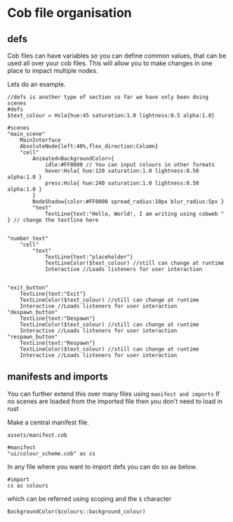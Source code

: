 # Cob file organisation

## defs

Cob files can have variables so you can define common values, that can be used all over your cob files.
This will allow you to make changes in one place to impact multiple nodes.

Lets do an example.

```
//defs is another type of section so far we have only been doing scenes
#defs
$text_colour = Hsla{hue:45 saturation:1.0 lightness:0.5 alpha:1.0}

#scenes
"main_scene"
    MainInterface
    AbsoluteNode{left:40%,flex_direction:Column}
    "cell"
        Animated<BackgroundColor>{
            idle:#FF0000 // You can input colours in other formats
            hover:Hsla{ hue:120 saturation:1.0 lightness:0.50 alpha:1.0 }
            press:Hsla{ hue:240 saturation:1.0 lightness:0.50 alpha:1.0 }
        }
        NodeShadow{color:#FF0000 spread_radius:10px blur_radius:5px }
        "text"
            TextLine{text:"Hello, World!, I am writing using cobweb "  } // change the textline here


"number_text"
    "cell"
        "text"
            TextLine{text:"placeholder"}
            TextLineColor($text_colour) //still can change at runtime
            Interactive //Loads listeners for user interaction


"exit_button"
    TextLine{text:"Exit"}
    TextLineColor($text_colour) //still can change at runtime
    Interactive //Loads listeners for user interaction
"despawn_button"
    TextLine{text:"Despawn"}
    TextLineColor($text_colour) //still can change at runtime
    Interactive //Loads listeners for user interaction
"respawn_button"
    TextLine{text:"Respawn"}
    TextLineColor($text_colour) //still can change at runtime
    Interactive //Loads listeners for user interaction
```

## manifests and imports

You can further extend this over many files using `manifest and imports`
If no scenes are loaded from the imported file then you don't need to load in rust

Make a central manifest file.

`assets/manifest.cob`
```
#manifest
"ui/colour_scheme.cob" as cs
```

In any file where you want to import defs you can do so as below.
```
#import
cs as colours
```

which can be referred using scoping and the `$` character

```
BackgroundColor($colours::background_colour)
```


